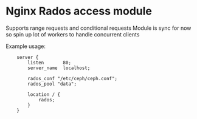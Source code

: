 # Nginx Rados access module

 Supports range requests and conditional requests
 Module is sync for now so spin up lot of workers to handle concurrent clients
 
 Example usage:
 ```
     server {
         listen       80;
         server_name  localhost;
         
         rados_conf "/etc/ceph/ceph.conf";
         rados_pool "data";
 
         location / {
             rados;
         }
     }
 ```